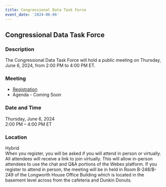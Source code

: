 ```yaml
---
title: Congressional Data Task Force  
event_date: '2024-06-06'
---
```


## Congressional Data Task Force  

### Description  
The Congressional Data Task Force will hold a public meeting on Thursday, June 6, 2024, from 2:00 PM to 4:00 PM ET. 
  
### Meeting  
* [Registration](https://ushr.webex.com/weblink/register/rd6329686ddefd879a4e935a6b3e3e04e)       
* Agenda - Coming Soon  
  
### Date and Time  
Thursday, June 6, 2024  
2:00 PM – 4:00 PM ET  

### Location  
Hybrid  
When you register, you will be asked if you will attend in person or virtually. All attendees will receive a link to join virtually. This will allow in-person attendees to use the chat and Q&A portions of the Webex platform. If you register to attend in person, the meeting will be in held in Room B-248/B-249 of the Longworth House Office Building which is located in the basement level across from the cafeteria and Dunkin Donuts.  

 


